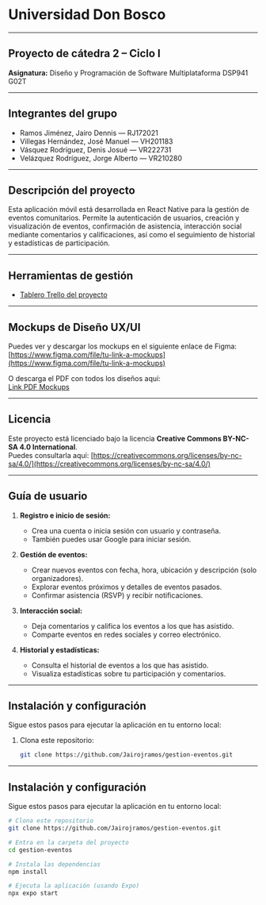 # Universidad Don Bosco

---

## Proyecto de cátedra 2 – Ciclo I  
**Asignatura:** Diseño y Programación de Software Multiplataforma DSP941 G02T

---

## Integrantes del grupo

- Ramos Jiménez, Jairo Dennis — RJ172021  
- Villegas Hernández, José Manuel — VH201183  
- Vásquez Rodríguez, Denis Josué — VR222731  
- Velázquez Rodríguez, Jorge Alberto — VR210280  

---

## Descripción del proyecto

Esta aplicación móvil está desarrollada en React Native para la gestión de eventos comunitarios. Permite la autenticación de usuarios, creación y visualización de eventos, confirmación de asistencia, interacción social mediante comentarios y calificaciones, así como el seguimiento de historial y estadísticas de participación.

---

## Herramientas de gestión

- [Tablero Trello del proyecto](https://trello.com/b/tu-link-trello)  

---

## Mockups de Diseño UX/UI

Puedes ver y descargar los mockups en el siguiente enlace de Figma:  
[https://www.figma.com/file/tu-link-a-mockups](https://www.figma.com/file/tu-link-a-mockups)  

O descarga el PDF con todos los diseños aquí:  
[Link PDF Mockups](https://github.com/Jairojramos/gestion-eventos/blob/main/mockups/Proyecto_Gestion_Eventos_Mockups.pdf)  

---

## Licencia

Este proyecto está licenciado bajo la licencia **Creative Commons BY-NC-SA 4.0 International**.  
Puedes consultarla aquí: [https://creativecommons.org/licenses/by-nc-sa/4.0/](https://creativecommons.org/licenses/by-nc-sa/4.0/)

---

## Guía de usuario

1. **Registro e inicio de sesión:**  
   - Crea una cuenta o inicia sesión con usuario y contraseña.  
   - También puedes usar Google para iniciar sesión.

2. **Gestión de eventos:**  
   - Crear nuevos eventos con fecha, hora, ubicación y descripción (solo organizadores).  
   - Explorar eventos próximos y detalles de eventos pasados.  
   - Confirmar asistencia (RSVP) y recibir notificaciones.

3. **Interacción social:**  
   - Deja comentarios y califica los eventos a los que has asistido.  
   - Comparte eventos en redes sociales y correo electrónico.

4. **Historial y estadísticas:**  
   - Consulta el historial de eventos a los que has asistido.  
   - Visualiza estadísticas sobre tu participación y comentarios.

---

## Instalación y configuración

Sigue estos pasos para ejecutar la aplicación en tu entorno local:

1. Clona este repositorio:  
   ```bash
   git clone https://github.com/Jairojramos/gestion-eventos.git
---

## Instalación y configuración

Sigue estos pasos para ejecutar la aplicación en tu entorno local:

```bash
# Clona este repositorio
git clone https://github.com/Jairojramos/gestion-eventos.git

# Entra en la carpeta del proyecto
cd gestion-eventos

# Instala las dependencias
npm install

# Ejecuta la aplicación (usando Expo)
npx expo start
